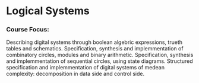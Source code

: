 # Logical Systems

### Course Focus:

Describing digital systems through boolean algebric expressions, trueth tables and schematics.
Specification, synthesis and implemmentation of combinatory circles, modules and binary arithmetic.
Specification, synthesis and implemmentation of sequential circles, using state diagrams.
Structured specification and implemmentation of digital systems of medean complexity: decomposition in data side and control side.
